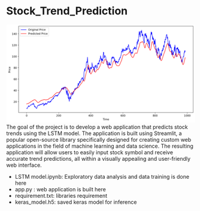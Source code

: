 # Stock_Trend_Prediction
![Stock Trend](https://github.com/mykewe/Stock_Trend_Prediction/blob/main/StockTrend.png)
The goal of the project is to develop a web application that predicts stock trends using the LSTM model. The application is built using Streamlit, a popular open-source library specifically designed for creating custom web applications in the field of machine learning and data science. The resulting application will allow users to easily input stock symbol and receive accurate trend predictions, all within a visually appealing and user-friendly web interface.


* LSTM model.ipynb: Exploratory data analysis and data training is done here
* app.py : web application is built here
* requirement.txt: libraries requirement
* keras_model.h5: saved keras model for inference
